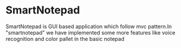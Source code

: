 # SmartNotepad
SmartNotepad is GUI based application which follow mvc pattern.In "smartnotepad" we have
implemented some more features like voice recognition and color pallet in the basic notepad
